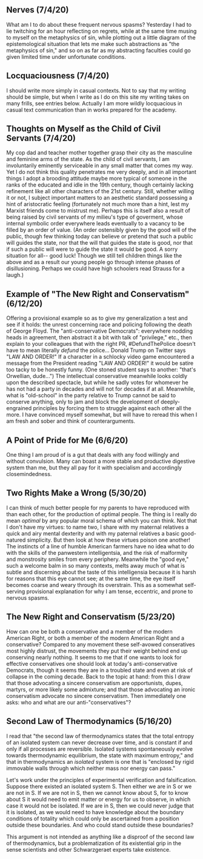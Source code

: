 ## Nerves (7/4/20)

What am I to do about these frequent nervous spasms? Yesterday I had to lie twitching for an hour reflecting on regrets, while at the same time musing to myself on the metaphysics of sin, while plotting out a little diagram of the epistemological situation that lets me make such abstractions as "the metaphysics of sin," and so on as far as my abstracting faculties could go given limited time under unfortunate conditions.

## Locquaciousness (7/4/20)

I should write more simply in casual contexts. Not to say that my writing should be simple, but when I write as I do on this site my writing takes on many frills, see entries below. Actually I am more wildly locquacious in casual text communication than in works prepared for the academy.

## Thoughts on Myself as the Child of Civil Servants (7/4/20)

My cop dad and teacher mother together grasp their city as the masculine and feminine arms of the state. As the child of civil servants, I am involuntarily eminently serviceable in any small matter that comes my way. Yet I do not think this quality penetrates me very deeply, and in all important things I adopt a brooding attitude maybe more typical of someone in the ranks of the educated and idle in the 19th century, though certainly lacking refinement like all other characters of the 21st century. Still, whether willing it or not, I subject important matters to an aesthetic standard possessing a hint of aristocratic feeling (fortunately not much more than a hint, lest my Marxist friends come to mistrust me). Perhaps this is itself also a result of being raised by civil servants of my milieu's type of goverment, whose internal symbolic order everywhere leads eventually to a vacancy to be filled by an order of value. (An order ostensibly given by the good will of the public, though few thinking today can believe or pretend that such a public will guides the state, nor that the will that guides the state is good, nor that if such a public will were to guide the state it would be good. A sorry situation for all-- good luck! Though we still tell children things like the above and as a result our young people go through intense phases of disillusioning. Perhaps we could have high schoolers read Strauss for a laugh.)

## Example of "The New Right and Conservatism" (6/12/20)

Offering a provisional example so as to give my generalization a test and see if it holds: the unrest concerning race and policing following the death of George Floyd. The "anti-conservative Democrats": everywhere nodding heads in agreement, then abstract it a bit with talk of "privilege," etc., then explain to your colleagues that with the right PR, #DefundThePolice doesn't have to mean literally *defund* the police... Donald Trump on Twitter says "LAW AND ORDER!" If a character in a schlocky video game encountered a message from the President reading "LAW AND ORDER!" it would be satire too tacky to be honestly funny. (One stoned student says to another: "that's Orwellian, dude...") The intellectual conservative meanwhile looks coldly upon the described spectacle, but while he sadly votes for whomever he has not had a party in decades and will not for decades if at all. Meanwhile, what is "old-school" in the party relative to Trump cannot be said to conserve anything, only to jam and block the development of deeply-engrained principles by forcing them to struggle against each other all the more. I have convinced myself somewhat, but will have to reread this when I am fresh and sober and think of counterarguments.

## A Point of Pride for Me (6/6/20)

One thing I am proud of is a gut that deals with any food willingly and without convulsion. Many can boast a more stable and productive digestive system than me, but they all pay for it with specialism and accordingly closemindedness.

## Two Rights Make a Wrong (5/30/20)

I can think of much better people for my parents to have reproduced with than each other, for the production of optimal people. The thing is I really do mean *optimal* by any popular moral schema of which you can think. Not that I don't have my virtues: to name two, I share with my maternal relatives a quick and airy mental dexterity and with my paternal relatives a basic good-natured simplicity. But then look at how these virtues poison one another! The instincts of a line of humble American farmers have no idea what to do with the skills of the panwestern intelligentsia, and the risk of malformity and monstrosity smiles from every periphery. Meanwhile the "good eye," such a welcome balm in so many contexts, melts away much of what is subtle and discerning about the taste of this intelligensia because it is harsh for reasons that this eye cannot see; at the same time, the eye itself becomes coarse and weary through its overstrain. This as a somewhat self-serving provisional explanation for why I am tense, eccentric, and prone to nervous spasms.

## The New Right and Conservatism (5/23/20)

How can one be both a conservative and a member of the modern American Right, or both a member of the modern American Right and a conservative? Compared to any movement these self-avowed conseratives most highly distrust, the movements they put their weight behind end up conserving nearly nothing. It seems to me that if one wants to look for effective conservatives one should look at today's anti-conservative Democrats, though it seems they are in a troubled state and even at risk of collapse in the coming decade. Back to the topic at hand: from this I draw that those advocating a sincere conservatism are opportunists, dupes, martyrs, or more likely some admixture; and that those advocating an ironic conservatism advocate no sincere conservatism. Then immediately one asks: who and what are our anti-"conservatives"?

## Second Law of Thermodynamics (5/16/20)

I read that "the second law of thermodynamics states that the total entropy of an isolated system can never decrease over time, and is constant if and only if all processes are reversible. Isolated systems spontaneously evolve towards thermodynamic equilibrium, the state with maximum entropy," and that in thermodynamics an *isolated* system is one that is "enclosed by rigid immovable walls through which neither mass nor energy can pass."

Let's work under the principles of experimental verification and falsification. Suppose there existed an isolated system S. Then either we are in S or we are not in S. If we are not in S, then we cannot know about S, for to know about S it would need to emit matter or energy for us to observe, in which case it would not be isolated. If we are in S, then we could never judge that it is isolated, as we would need to have knowledge about the boundary conditions of totality which could only be ascertained from a position outside these boundaries. And who could stand outside these boundaries?

This argument is not intended as anything like a disproof of the second law of thermodynamics, but a problematization of its existential grip in the sense scientists and other Schwarzgeraet experts take existence.
